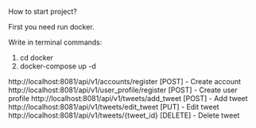How to start project?

First you need run docker.

Write in terminal commands:
1. cd docker
2. docker-compose up -d

http://localhost:8081/api/v1/accounts/register [POST] - Create account
http://localhost:8081/api/v1/user_profile/register [POST] - Create user profile
http://localhost:8081/api/v1/tweets/add_tweet [POST] - Add tweet
http://localhost:8081/api/v1/tweets/edit_tweet [PUT] - Edit tweet
http://localhost:8081/api/v1/tweets/{tweet_id} [DELETE] - Delete tweet
